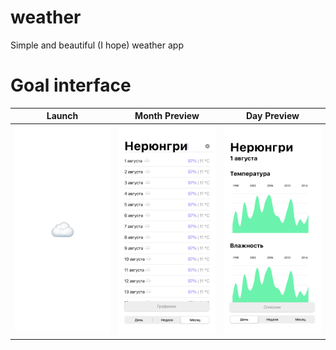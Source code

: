 # weather
Simple and beautiful (I hope) weather app

# Goal interface
Launch             |  Month Preview           |                     Day Preview      |
:-------------------------:|:-------------------------: | :-------------------------:
![alt-text-1](./impreciseLayouts/13%20Pro%20-%201.png)  |  ![alt-text-1](/impreciseLayouts/13%20Pro%20-%202.png) |           ![alt-text-1](./impreciseLayouts/13%20Pro%20-%203.png)                  |
